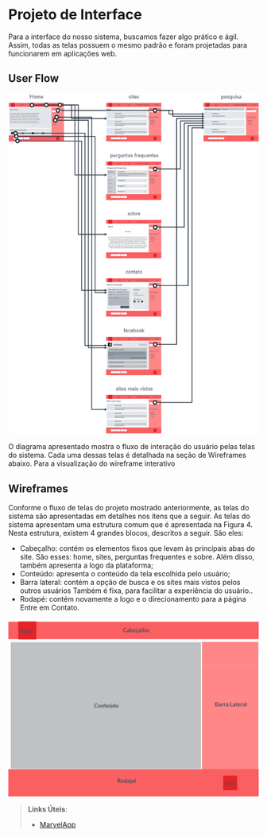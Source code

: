 
# Projeto de Interface

Para a interface do nosso sistema, buscamos fazer algo prático e ágil. Assim, todas as telas possuem o mesmo padrão e foram projetadas para funcionarem em aplicações web.


## User Flow

![Exemplo de UserFlow](images/fluxo.usuarios.png)

O diagrama apresentado mostra o fluxo de interação do usuário pelas telas do sistema. Cada uma dessas telas é detalhada na seção de Wireframes abaixo. Para a visualização do wireframe interativo


## Wireframes
Conforme o fluxo de telas do projeto mostrado anteriormente, as telas do sistema são apresentadas em detalhes nos itens que a seguir. As telas do sistema apresentam uma estrutura comum que é apresentada na Figura 4. Nesta estrutura, existem 4 grandes blocos, descritos a seguir. São eles:
 - Cabeçalho: contém os elementos fixos que levam às principais abas do site. São esses: home, sites, perguntas frequentes e sobre. Além disso, também apresenta a logo da plataforma;
- Conteúdo: apresenta o conteúdo da tela escolhida pelo usuário;
- Barra lateral: contém a opção de busca e os sites mais vistos pelos outros usuários Também é fixa, para facilitar a experiência do usuário..
- Rodapé: contém novamente a logo e o direcionamento para a página Entre em Contato.

![Exemplo de Wireframe](images/estrutura.site.png)


> **Links Úteis**:
> - [MarvelApp](https://marvelapp.com/prototype/61e0baf)
